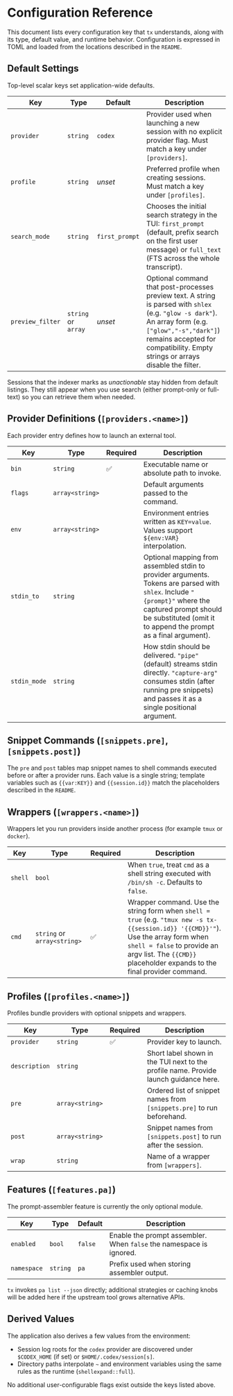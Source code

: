 # Configuration Reference

This document lists every configuration key that `tx` understands, along with
its type, default value, and runtime behavior. Configuration is expressed in
TOML and loaded from the locations described in the `README`.

## Default Settings

Top-level scalar keys set application-wide defaults.

| Key | Type | Default | Description |
| --- | --- | --- | --- |
| `provider` | `string` | `codex` | Provider used when launching a new session with no explicit provider flag. Must match a key under `[providers]`. |
| `profile` | `string` | _unset_ | Preferred profile when creating sessions. Must match a key under `[profiles]`. |
| `search_mode` | `string` | `first_prompt` | Chooses the initial search strategy in the TUI: `first_prompt` (default, prefix search on the first user message) or `full_text` (FTS across the whole transcript). |
| `preview_filter` | `string` or `array` | _unset_ | Optional command that post-processes preview text. A string is parsed with `shlex` (e.g. `"glow -s dark"`). An array form (e.g. `["glow","-s","dark"]`) remains accepted for compatibility. Empty strings or arrays disable the filter. |

Sessions that the indexer marks as _unactionable_ stay hidden from default listings. They still appear when you use search (either prompt-only or full-text) so you can retrieve them when needed.

## Provider Definitions (`[providers.<name>]`)

Each provider entry defines how to launch an external tool.

| Key | Type | Required | Description |
| --- | --- | --- | --- |
| `bin` | `string` | ✅ | Executable name or absolute path to invoke. |
| `flags` | `array<string>` | | Default arguments passed to the command. |
| `env` | `array<string>` | | Environment entries written as `KEY=value`. Values support `${env:VAR}` interpolation. |
| `stdin_to` | `string` | | Optional mapping from assembled stdin to provider arguments. Tokens are parsed with `shlex`. Include `"{prompt}"` where the captured prompt should be substituted (omit it to append the prompt as a final argument). |
| `stdin_mode` | `string` | | How stdin should be delivered. `"pipe"` (default) streams stdin directly. `"capture-arg"` consumes stdin (after running pre snippets) and passes it as a single positional argument. |

## Snippet Commands (`[snippets.pre]`, `[snippets.post]`)

The `pre` and `post` tables map snippet names to shell commands executed before
or after a provider runs. Each value is a single string; template variables such
as `{{var:KEY}}` and `{{session.id}}` match the placeholders described in the
`README`.

## Wrappers (`[wrappers.<name>]`)

Wrappers let you run providers inside another process (for example `tmux` or
`docker`).

| Key | Type | Required | Description |
| --- | --- | --- | --- |
| `shell` | `bool` | | When `true`, treat `cmd` as a shell string executed with `/bin/sh -c`. Defaults to `false`. |
| `cmd` | `string` or `array<string>` | ✅ | Wrapper command. Use the string form when `shell = true` (e.g. `"tmux new -s tx-{{session.id}} '{{CMD}}'"`). Use the array form when `shell = false` to provide an argv list. The `{{CMD}}` placeholder expands to the final provider command. |

## Profiles (`[profiles.<name>]`)

Profiles bundle providers with optional snippets and wrappers.

| Key | Type | Required | Description |
| --- | --- | --- | --- |
| `provider` | `string` | ✅ | Provider key to launch. |
| `description` | `string` | | Short label shown in the TUI next to the profile name. Provide launch guidance here. |
| `pre` | `array<string>` | | Ordered list of snippet names from `[snippets.pre]` to run beforehand. |
| `post` | `array<string>` | | Snippet names from `[snippets.post]` to run after the session. |
| `wrap` | `string` | | Name of a wrapper from `[wrappers]`. |

## Features (`[features.pa]`)

The prompt-assembler feature is currently the only optional module.

| Key | Type | Default | Description |
| --- | --- | --- | --- |
| `enabled` | `bool` | `false` | Enable the prompt assembler. When `false` the namespace is ignored. |
| `namespace` | `string` | `pa` | Prefix used when storing assembler output. |

`tx` invokes `pa list --json` directly; additional strategies or caching knobs
will be added here if the upstream tool grows alternative APIs.

## Derived Values

The application also derives a few values from the environment:

- Session log roots for the `codex` provider are discovered under `$CODEX_HOME`
  (if set) or `$HOME/.codex/session[s]`.
- Directory paths interpolate `~` and environment variables using the same rules
  as the runtime (`shellexpand::full`).

No additional user-configurable flags exist outside the keys listed above.
